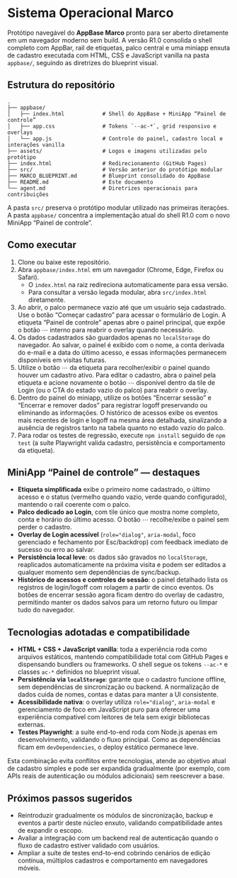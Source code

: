 # Sistema Operacional Marco

Protótipo navegável do **AppBase Marco** pronto para ser aberto diretamente em um
navegador moderno sem build. A versão R1.0 consolida o shell completo com AppBar,
rail de etiquetas, palco central e uma miniapp enxuta de cadastro executada com
HTML, CSS e JavaScript vanilla na pasta `appbase/`, seguindo as diretrizes do
blueprint visual.

## Estrutura do repositório

```
.
├── appbase/
│   ├── index.html            # Shell do AppBase + MiniApp “Painel de controle”
│   ├── app.css               # Tokens `--ac-*`, grid responsivo e overlays
│   └── app.js                # Controle do painel, cadastro local e interações vanilla
├── assets/                   # Logos e imagens utilizadas pelo protótipo
├── index.html                # Redirecionamento (GitHub Pages)
├── src/                      # Versão anterior do protótipo modular
├── MARCO_BLUEPRINT.md        # Blueprint consolidado do AppBase
├── README.md                 # Este documento
└── agent.md                  # Diretrizes operacionais para contribuições
```

A pasta `src/` preserva o protótipo modular utilizado nas primeiras iterações.
A pasta `appbase/` concentra a implementação atual do shell R1.0 com o novo
MiniApp “Painel de controle”.

## Como executar

1. Clone ou baixe este repositório.
2. Abra `appbase/index.html` em um navegador (Chrome, Edge, Firefox ou Safari).
   - O `index.html` na raiz redireciona automaticamente para essa versão.
   - Para consultar a versão legada modular, abra `src/index.html` diretamente.
3. Ao abrir, o palco permanece vazio até que um usuário seja cadastrado. Use o
   botão “Começar cadastro” para acessar o formulário de Login. A etiqueta
   “Painel de controle” apenas abre o painel principal, que expõe o botão ⋯
   interno para reabrir o overlay quando necessário.
4. Os dados cadastrados são guardados apenas no `localStorage` do navegador. Ao
   salvar, o painel é exibido com o nome, a conta derivada do e-mail e a data do
   último acesso, e essas informações permanecem disponíveis em visitas
   futuras.
5. Utilize o botão ⋯ da etiqueta para recolher/exibir o painel quando houver um
   cadastro ativo. Para editar o cadastro, abra o painel pela etiqueta e acione
   novamente o botão ⋯ disponível dentro da tile de Login (ou o CTA do estado
   vazio do palco) para reabrir o overlay.
6. Dentro do painel do miniapp, utilize os botões “Encerrar sessão” e “Encerrar e
   remover dados” para registrar logoff preservando ou eliminando as
   informações. O histórico de acessos exibe os eventos mais recentes de login e
   logoff na mesma área detalhada, sinalizando a ausência de registros tanto na
   tabela quanto no estado vazio do palco.
7. Para rodar os testes de regressão, execute `npm install` seguido de `npm test`
   (a suíte Playwright valida cadastro, persistência e comportamento da etiqueta).

## MiniApp “Painel de controle” — destaques

- **Etiqueta simplificada** exibe o primeiro nome cadastrado, o último acesso e
  o status (vermelho quando vazio, verde quando configurado), mantendo o rail
  coerente com o palco.
- **Palco dedicado ao Login**, com tile único que mostra nome completo, conta e
  horário do último acesso. O botão ⋯ recolhe/exibe o painel sem perder o
  cadastro.
- **Overlay de Login acessível** (`role="dialog"`, `aria-modal`, foco gerenciado
  e fechamento por Esc/backdrop) com feedback imediato de sucesso ou erro ao
  salvar.
- **Persistência local leve**: os dados são gravados no `localStorage`,
  reaplicados automaticamente na próxima visita e podem ser editados a qualquer
  momento sem dependências de sync/backup.
- **Histórico de acessos e controles de sessão**: o painel detalhado lista os
  registros de login/logoff com rolagem a partir de cinco eventos. Os botões de
  encerrar sessão agora ficam dentro do overlay de cadastro, permitindo manter os
  dados salvos para um retorno futuro ou limpar tudo do navegador.

## Tecnologias adotadas e compatibilidade

- **HTML + CSS + JavaScript vanilla**: toda a experiência roda como arquivos
  estáticos, mantendo compatibilidade total com GitHub Pages e dispensando
  bundlers ou frameworks. O shell segue os tokens `--ac-*` e classes `ac-*`
  definidos no blueprint visual.
- **Persistência via `localStorage`**: garante que o cadastro funcione offline,
  sem dependências de sincronização ou backend. A normalização de dados cuida de
  nomes, contas e datas para manter a UI consistente.
- **Acessibilidade nativa**: o overlay utiliza `role="dialog"`, `aria-modal` e
  gerenciamento de foco em JavaScript puro para oferecer uma experiência
  compatível com leitores de tela sem exigir bibliotecas externas.
- **Testes Playwright**: a suíte end-to-end roda com Node.js apenas em
  desenvolvimento, validando o fluxo principal. Como as dependências ficam em
  `devDependencies`, o deploy estático permanece leve.

Esta combinação evita conflitos entre tecnologias, atende ao objetivo atual de
cadastro simples e pode ser expandida gradualmente (por exemplo, com APIs reais
de autenticação ou módulos adicionais) sem reescrever a base.

## Próximos passos sugeridos

- Reintroduzir gradualmente os módulos de sincronização, backup e eventos a
  partir deste núcleo enxuto, validando compatibilidade antes de expandir o
  escopo.
- Avaliar a integração com um backend real de autenticação quando o fluxo de
  cadastro estiver validado com usuários.
- Ampliar a suíte de testes end-to-end cobrindo cenários de edição contínua,
  múltiplos cadastros e comportamento em navegadores móveis.
